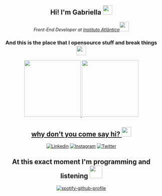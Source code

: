<div align="center">

##  Hi! I'm Gabriella  <img src="https://cultofthepartyparrot.com/parrots/hd/mergeconflictparrot.gif" width="30"> 
<p><em>Front-End Developer at <a href="https://www.atlantico.com.br">Instituto Atlântico</a><img src="https://media.giphy.com/media/WUlplcMpOCEmTGBtBW/giphy.gif" width="30"> 
</em></p>
</div>

<div align="center">

### And this is the place that I opensource stuff and break things <img src="https://images.squarespace-cdn.com/content/v1/5a57b2156f4ca323cbeb0846/1613238916584-ZG3SYRWUW2PALBFMIZCT/SADSticker-Emoji.gif" width="30"> 
</div>

<div align="center">
  <a href="https://github.com/g4bdev">
  <img height="180em" src="https://github-readme-stats.vercel.app/api?username=g4bdev&show_icons=true&theme=dracula&include_all_commits=true&count_private=false"/>
  <img height="180em" src="https://github-readme-stats.vercel.app/api/top-langs/?username=rafaballerini&layout=compact&langs_count=7&theme=dracula"/>
</div>

<div align="center">

## why don't you come say hi? <img src="https://user-images.githubusercontent.com/42378118/110234147-e3259600-7f4e-11eb-95be-0c4047144dea.gif" width="30"><br>
</div>

<div align="center">

[![Linkedin](https://img.shields.io/badge/LinkedIn-0077B5?style=for-the-badge&logo=linkedin&logoColor=white)](https://www.linkedin.com/in/g4briella-alves/)
[![Instagram](https://img.shields.io/badge/Instagram-E4405F?style=for-the-badge&logo=instagram&logoColor=white)](https://www.instagram.com/gabfps/)
[![Twitter](https://img.shields.io/badge/Twitter-1DA1F2?style=for-the-badge&logo=twitter&logoColor=white)](https://twitter.com/gabtuit)

</div>

<div align="center">

 ## At this exact moment I'm programming and listening <img src="https://camo.githubusercontent.com/09ee80e7a0aaab92d250ac26a65ef4879a16d3ea0d4099861411d5d88a26110a/68747470733a2f2f63756c746f667468657061727479706172726f742e636f6d2f706172726f74732f68642f727974686d6963616c706172726f742e676966" width="40">
  
  [![spotify-github-profile](https://spotify-github-profile.vercel.app/api/view?uid=caramelo4&cover_image=true&theme=novatorem&bar_color=53b14f&bar_color_cover=false)](https://github.com/kittinan/spotify-github-profile)
  
</div>
